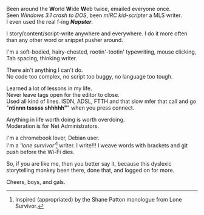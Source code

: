 Been around the **W**orld **W**ide **W**eb twice, emailed everyone once.\
Seen *Windows 3.1 crash to DOS*, been *mIRC kid-scripter* a MLS writer.\
I even used the real f-ing ***Napster***.

I story/content/script-write anywhere and everywhere. I do it more often than any other word or snippet pusher around.

I'm a soft-bodied, hairy-chested, rootin'-tootin' typewriting, mouse clicking, Tab spacing, thinking writer. 

There ain't anything I can't do.\
No code too complex, no script too buggy, no language too tough.

Learned a lot of lessons in my life.\
Never leave tags open for the editor to close.\
Used all kind of lines. ISDN, ADSL, FTTH and that slow mfer that call and go "**ntinnn tsssss shhhhh"**" when you press connect.

Anything in life worth doing is worth overdoing.\
Moderation is for Net Administrators.

I'm a chromebook lover, Debian user.\
I'm a *'lone survivor'*[^1] writer. I write!!! I weave words with brackets and git push before the Wi-Fi dies.

So, if you are like me, then you better say it, because this dyslexic storytelling monkey been there, done that, and logged on for more.

Cheers, boys, and gals.
[^1]: Inspired (appropriated) by the Shane Patton monologue from Lone Survivor.


<!--- 👋 Hi, I’m @Oxypteros
- 👀 I’m interested in ...
- 🌱 I’m currently learning ...
- 💞️ I’m looking to collaborate on ...
- 📫 How to reach me ...


Oxypteros/Oxypteros is a ✨ special ✨ repository because its `README.md` (this file) appears on your GitHub profile.
You can click the Preview link to take a look at your changes.
--->
